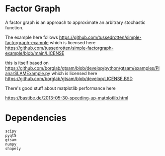 # Factor Graph

A factor graph is an approach to approximate an arbitrary stochastic function.

The example here follows
https://github.com/tussedrotten/simple-factorgraph-example
which is licensed here
https://github.com/tussedrotten/simple-factorgraph-example/blob/main/LICENSE

this is itself based on
https://github.com/borglab/gtsam/blob/develop/python/gtsam/examples/PlanarSLAMExample.py
which is licensed here
https://github.com/borglab/gtsam/blob/develop/LICENSE.BSD

There's good stuff about matplotlib performance here

https://bastibe.de/2013-05-30-speeding-up-matplotlib.html

# Dependencies

```
scipy
pyqt5
gtsam
numpy
shapely
```